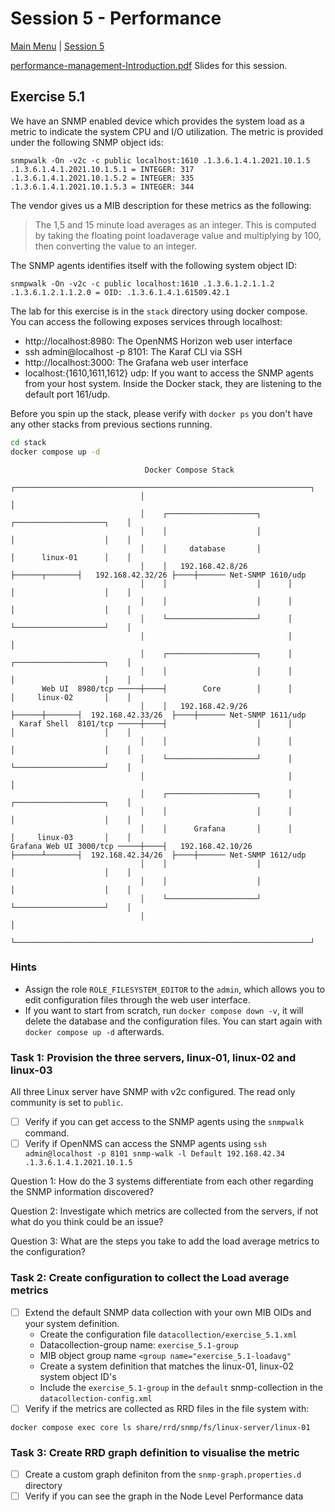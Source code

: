 # Session 5 - Performance

[Main Menu](../workup/README.md) | [Session 5](../session5/README.md)

[performance-management-Introduction.pdf](../session4/minimal-minion-activemq/performance-management-Introduction.pdf) Slides for this session.

## Exercise 5.1

We have an SNMP enabled device which provides the system load as a metric to indicate the system CPU and I/O utilization.
The metric is provided under the following SNMP object ids:

```
snmpwalk -On -v2c -c public localhost:1610 .1.3.6.1.4.1.2021.10.1.5
.1.3.6.1.4.1.2021.10.1.5.1 = INTEGER: 317
.1.3.6.1.4.1.2021.10.1.5.2 = INTEGER: 335
.1.3.6.1.4.1.2021.10.1.5.3 = INTEGER: 344
```

The vendor gives us a MIB description for these metrics as the following:

> The 1,5 and 15 minute load averages as an integer. This is computed by taking the floating point loadaverage value and multiplying by 100, then converting the value to an integer.

The SNMP agents identifies itself with the following system object ID:

```
snmpwalk -On -v2c -c public localhost:1610 .1.3.6.1.2.1.1.2
.1.3.6.1.2.1.1.2.0 = OID: .1.3.6.1.4.1.61509.42.1
```

The lab for this exercise is in the `stack` directory using docker compose.
You can access the following exposes services through localhost:

* http://localhost:8980: The OpenNMS Horizon web user interface
* ssh admin@localhost -p 8101: The Karaf CLI via SSH
* http://localhost:3000: The Grafana web user interface
* localhost:{1610,1611,1612} udp: If you want to access the SNMP agents from your host system. Inside the Docker stack, they are listening to the default port 161/udp.

Before you spin up the stack, please verify with `docker ps` you don't have any other stacks from previous sections running.

```bash
cd stack
docker compose up -d
```

```plain
                              Docker Compose Stack
                             ┌──────────────────────────────────────────────────────────────────┐
                             │                                                                  │
                             │    ┌────────────────────┐              ┌────────────────────┐    │
                             │    │                    │              │                    │    │
                             │    │     database       │              │      linux-01      │    │
                             │    │   192.168.42.8/26  ├──────┬───────┤   192.168.42.32/26 ├────┼────── Net-SNMP 1610/udp
                             │    │                    │      │       │                    │    │
                             │    │                    │      │       │                    │    │
                             │    └────────────────────┘      │       └────────────────────┘    │
                             │                                │                                 │
                             │    ┌────────────────────┐      │       ┌────────────────────┐    │
                             │    │                    │      │       │                    │    │
       Web UI  8980/tcp ─────┼────┤        Core        │      │       │     linux-02       │    │
                             │    │   192.168.42.9/26  ├──────┼───────┤  192.168.42.33/26  ├────┼────── Net-SNMP 1611/udp
  Karaf Shell  8101/tcp ─────┼────┤                    │      │       │                    │    │
                             │    │                    │      │       │                    │    │
                             │    └────────────────────┘      │       └────────────────────┘    │
                             │                                │                                 │
                             │    ┌────────────────────┐      │       ┌────────────────────┐    │
                             │    │                    │      │       │                    │    │
                             │    │      Grafana       │      │       │     linux-03       │    │
Grafana Web UI 3000/tcp ─────┼────┤   192.168.42.10/26 ├──────┴───────┤  192.168.42.34/26  ├────┼────── Net-SNMP 1612/udp
                             │    │                    │              │                    │    │
                             │    │                    │              │                    │    │
                             │    └────────────────────┘              └────────────────────┘    │
                             │                                                                  │
                             └──────────────────────────────────────────────────────────────────┘
```

### Hints

* Assign the role `ROLE_FILESYSTEM_EDITOR` to the `admin`, which allows you to edit configuration files through the web user interface.
* If you want to start from scratch, run `docker compose down -v`, it will delete the database and the configuration files.
  You can start again with `docker compose up -d` afterwards.


### Task 1: Provision the three servers, linux-01, linux-02 and linux-03

All three Linux server have SNMP with v2c configured.
The read only community is set to `public`.
- [ ] Verify if you can get access to the SNMP agents using the `snmpwalk` command.
- [ ] Verify if OpenNMS can access the SNMP agents using `ssh admin@localhost -p 8101 snmp-walk -l Default 192.168.42.34 .1.3.6.1.4.1.2021.10.1.5` 

Question 1: How do the 3 systems differentiate from each other regarding the SNMP information discovered?

Question 2: Investigate which metrics are collected from the servers, if not what do you think could be an issue?

Question 3: What are the steps you take to add the load average metrics to the configuration?

### Task 2: Create configuration to collect the Load average metrics

- [ ] Extend the default SNMP data collection with your own MIB OIDs and your system definition.
  * Create the configuration file `datacollection/exercise_5.1.xml`
  * Datacollection-group name: `exercise_5.1-group`
  * MIB object group name `<group name="exercise_5.1-loadavg"`
  * Create a system definition that matches the linux-01, linux-02 system object ID's
  * Include the `exercise_5.1-group` in the `default` snmp-collection in the `datacollection-config.xml`
- [ ] Verify if the metrics are collected as RRD files in the file system with:

```
docker compose exec core ls share/rrd/snmp/fs/linux-server/linux-01
```

### Task 3: Create RRD graph definition to visualise the metric

- [ ] Create a custom graph definiton from the `snmp-graph.properties.d` directory
- [ ] Verify if you can see the graph in the Node Level Performance data
